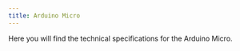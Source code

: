 ```yaml
---
title: Arduino Micro
---
```

<TechSpecDescription>
Here you will find the technical specifications for the Arduino Micro.
</TechSpecDescription>

